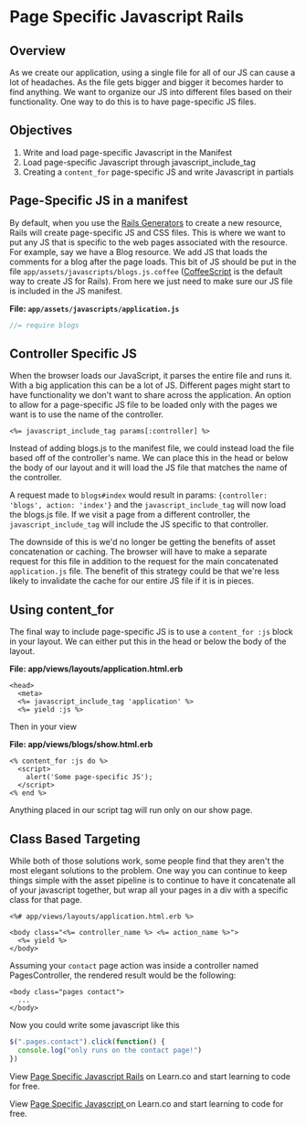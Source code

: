 # Page Specific Javascript Rails

## Overview

As we create our application, using a single file for all of our JS can cause a lot of headaches. As the file gets bigger and bigger it becomes harder to find anything. We want to organize our JS into different files based on their functionality. One way to do this is to have page-specific JS files.

## Objectives

1. Write and load page-specific Javascript in the Manifest
3. Load page-specific Javascript through javascript_include_tag
4. Creating a `content_for` page-specific JS and write Javascript in partials


## Page-Specific JS in a manifest

By default, when you use the [Rails Generators](http://guides.rubyonrails.org/generators.html) to create a new resource, Rails will create page-specific JS and CSS files. This is where we want to put any JS that is specific to the web pages associated with the resource. For example, say we have a Blog resource. We add JS that loads the comments for a blog after the page loads. This bit of JS should be put in the file `app/assets/javascripts/blogs.js.coffee` ([CoffeeScript](http://coffeescript.org) is the default way to create JS for Rails). From here we just need to make sure our JS file is included in the JS manifest.

**File: `app/assets/javascripts/application.js`**

```javascript
//= require blogs
```
## Controller Specific JS

When the browser loads our JavaScript, it parses the entire file and runs it. With a big application this can be a lot of JS. Different pages might start to have functionality we don't want to share across the application. An option to allow for a page-specific JS file to be loaded only with the pages we want is to use the name of the controller.

```erb
<%= javascript_include_tag params[:controller] %>
```

Instead of adding blogs.js to the manifest file, we could instead load the file based off of the controller's name.  We can place this in the head or below the body of our layout and it will load the JS file that matches the name of the controller.

A request made to `blogs#index` would result in params:
`{controller: 'blogs', action: 'index'}` and the `javascript_include_tag` will now load the blogs.js file.  If we visit a page from a different controller, the `javascript_include_tag` will include the JS specific to that controller.

The downside of this is we'd no longer be getting the benefits of asset concatenation or caching.  The browser will have to make a separate request for this file in addition to the request for the main concatenated `application.js` file.  The benefit of this strategy could be that we're less likely to invalidate the cache for our entire JS file if it is in pieces.

## Using content_for

The final way to include page-specific JS is to use a `content_for :js` block in your layout.  We can either put this in the head or below the body of the layout.

**File: app/views/layouts/application.html.erb**

```erb
<head>
  <meta>
  <%= javascript_include_tag 'application' %>
  <%= yield :js %>
```

Then in your view

**File: app/views/blogs/show.html.erb**

```erb
<% content_for :js do %>
  <script>
    alert('Some page-specific JS');
  </script>
<% end %>
```

Anything placed in our script tag will run only on our show page.

## Class Based Targeting

While both of those solutions work, some people find that they aren't the most elegant solutions to the problem.  One way you can continue to keep things simple with the asset pipeline is to continue to have it concatenate all of your javascript together, but wrap all your pages in a div with a specific class for that page.

```erb
<%# app/views/layouts/application.html.erb %>

<body class="<%= controller_name %> <%= action_name %>">
  <%= yield %>
</body>
```

Assuming your `contact` page action was inside a controller named PagesController, the rendered result would be the following:

```erb
<body class="pages contact">
  ...
</body>
```

Now you could write some javascript like this
```javascript
$(".pages.contact").click(function() {
  console.log("only runs on the contact page!")
})
```

<p data-visibility='hidden'>View <a href='https://learn.co/lessons/page-specific-javascript-rails' title='Page Specific Javascript Rails'>Page Specific Javascript Rails</a> on Learn.co and start learning to code for free.</p>

<p class='util--hide'>View <a href='https://learn.co/lessons/page-specific-javascript-rails'>Page Specific Javascript </a> on Learn.co and start learning to code for free.</p>
